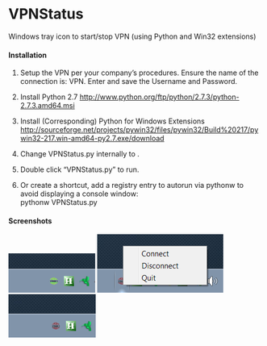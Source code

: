 VPNStatus
=========

Windows tray icon to start/stop VPN (using Python and Win32 extensions)

#### Installation

1. Setup the VPN per your company’s procedures. Ensure the name of the connection is: <company name> VPN. Enter and save the Username and Password. 

2. Install Python 2.7
http://www.python.org/ftp/python/2.7.3/python-2.7.3.amd64.msi

3. Install (Corresponding) Python for Windows Extensions
http://sourceforge.net/projects/pywin32/files/pywin32/Build%20217/pywin32-217.win-amd64-py2.7.exe/download

4. Change VPNStatus.py internally to <company name>.

5. Double click “VPNStatus.py” to run. 

6. Or create a shortcut, add a registry entry to autorun via pythonw to avoid displaying a console window:  
pythonw VPNStatus.py

#### Screenshots

<img src="screenshot1.png">
<img src="screenshot2.png">
<img src="screenshot3.png">
